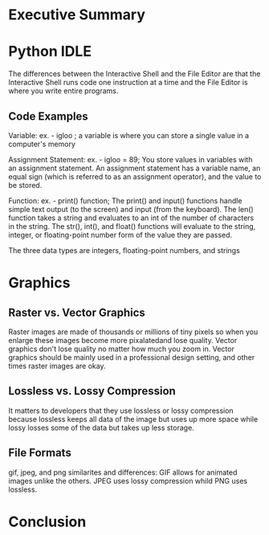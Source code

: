 # Executive Summary

# Python IDLE

The differences between the Interactive Shell and the File Editor are that the Interactive Shell runs code one instruction at a time and the File Editor is where you write entire programs. 

## Code Examples
 
Variable: ex. - igloo ; a variable is where you can store a single value in a computer's memory
 
Assignment Statement: ex. - igloo = 89; You store values in variables with an assignment statement. An assignment statement has a variable name, an equal sign (which is referred to as an assignment operator), and the value to be stored.

Function: ex. - print() function; The print() and input() functions handle simple text output (to the screen) and input (from the keyboard). The len() function takes a string and evaluates to an int of the number of characters in the string. The str(), int(), and float() functions will evaluate to the string, integer, or floating-point number form of the value they are passed.

The three data types are integers, floating-point numbers, and strings

# Graphics

## Raster vs. Vector Graphics

Raster images are made of thousands or millions of tiny pixels so when you enlarge these images become more pixalatedand lose quality. Vector graphics don't lose quality no matter how much you zoom in. Vector graphics should be mainly used in a professional design setting, and other times raster images are okay.

## Lossless vs. Lossy Compression

It matters to developers that they use lossless or lossy compression because lossless keeps all data of the image but uses up more space while lossy losses some of the data but takes up less storage.

## File Formats

gif, jpeg, and png similarites and differences:
GIF allows for animated images unlike the others. JPEG uses lossy compression whild PNG uses lossless.

# Conclusion
